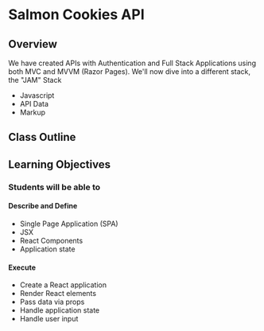 # Salmon Cookies API

## Overview

We have created APIs with Authentication and Full Stack Applications using both MVC and MVVM (Razor Pages). We'll now dive into a different stack, the "JAM" Stack

- Javascript
- API Data
- Markup

## Class Outline

<!-- Additional Items To Be Added By Instructor -->

## Learning Objectives

### Students will be able to

#### Describe and Define

- Single Page Application (SPA)
- JSX
- React Components
- Application state

#### Execute

- Create a React application
- Render React elements
- Pass data via props
- Handle application state
- Handle user input
